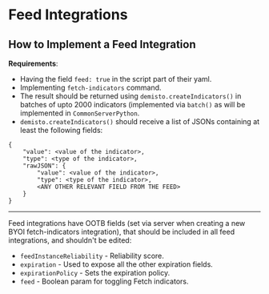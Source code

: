 # Feed Integrations

## How to Implement a Feed Integration

**Requirements**:  
- Having the field `feed: true` in the script part of their yaml.  
- Implementing `fetch-indicators` command.  
- The result should be returned using `demisto.createIndicators()` in batches of upto 2000 indicators (implemented via `batch()` as will be implemented in `CommonServerPython`.
- `demisto.createIndicators()` should receive a list of JSONs containing at least the following fields:
```
{
    "value": <value of the indicator>,
    "type": <type of the indicator>,
    "rawJSON": {
        "value": <value of the indicator>,
        "type": <type of the indicator>,
        <ANY OTHER RELEVANT FIELD FROM THE FEED>
    }
}
```
--- 
Feed integrations have OOTB fields (set via server when creating a new BYOI fetch-indicators integration), that should be included in all feed integrations, and shouldn't be edited:
- `feedInstanceReliability` - Reliability score.
- `expiration` - Used to expose all the other expiration fields.
- `expirationPolicy` - Sets the expiration policy.
- `feed` - Boolean param for toggling Fetch indicators.
